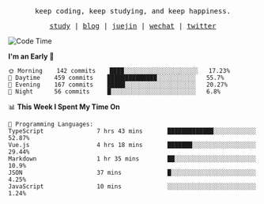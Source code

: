 <p align="center">
  <samp>
    <span>keep coding, keep studying, and keep happiness.</span>
  </samp>
</p>

<p align="center">
  <samp>
    <a href="https://github.com/ouduidui/fe-study">study</a> |
    <a href="https://ouduidui.cn">blog</a>  |
    <a href="https://juejin.cn/user/4309700183594366">juejin</a> |
    <a href="https://user-images.githubusercontent.com/54696834/165071004-6509e3f2-90c3-448c-9d92-3da42b0c2021.jpeg">wechat</a> |
    <a href="https://twitter.com/ouduidui">twitter</a>
  </samp>
</p>

<!--START_SECTION:waka-->
![Code Time](http://img.shields.io/badge/Code%20Time-0-blue)

**I'm an Early 🐤** 

```text
🌞 Morning    142 commits    ████░░░░░░░░░░░░░░░░░░░░░   17.23% 
🌆 Daytime    459 commits    ██████████████░░░░░░░░░░░   55.7% 
🌃 Evening    167 commits    █████░░░░░░░░░░░░░░░░░░░░   20.27% 
🌙 Night      56 commits     █░░░░░░░░░░░░░░░░░░░░░░░░   6.8%

```


📊 **This Week I Spent My Time On** 

```text
💬 Programming Languages: 
TypeScript               7 hrs 43 mins       █████████████░░░░░░░░░░░░   52.87% 
Vue.js                   4 hrs 18 mins       ███████░░░░░░░░░░░░░░░░░░   29.44% 
Markdown                 1 hr 35 mins        ██░░░░░░░░░░░░░░░░░░░░░░░   10.9% 
JSON                     37 mins             █░░░░░░░░░░░░░░░░░░░░░░░░   4.25% 
JavaScript               10 mins             ░░░░░░░░░░░░░░░░░░░░░░░░░   1.24%

```


<!--END_SECTION:waka-->
